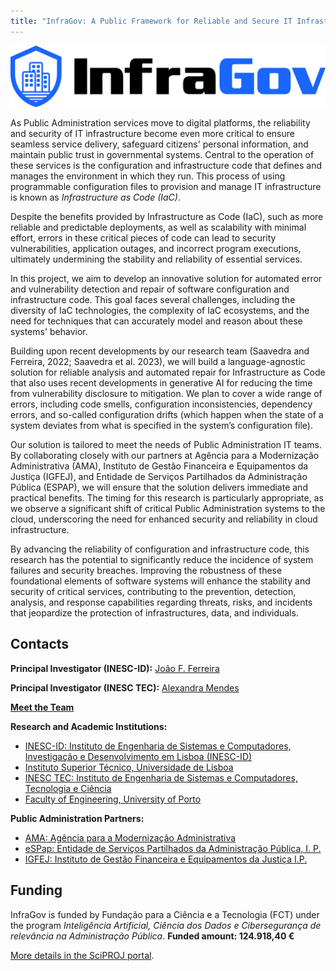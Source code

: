```yaml
---
title: "InfraGov: A Public Framework for Reliable and Secure IT Infrastructure"
---
```


![InfraGov Logo](InfraGov-Logo-300dpi.png)


As Public Administration services move to digital platforms, the reliability and security of IT infrastructure become even more critical to ensure seamless service delivery, safeguard citizens' personal information, and maintain public trust in governmental systems. Central to the operation of these services is the configuration and infrastructure code that defines and manages the environment in which they run. This process of using programmable configuration files to provision and manage IT infrastructure is known as _Infrastructure as Code (IaC)_. 

Despite the benefits provided by Infrastructure as Code (IaC), such as more reliable and predictable deployments, as well as scalability with minimal effort, errors in these critical pieces of code can lead to security vulnerabilities, application outages, and incorrect program executions, ultimately undermining the stability and reliability of essential services. 

In this project, we aim to develop an innovative solution for automated error and vulnerability detection and repair of software configuration and infrastructure code. This goal faces several challenges, including the diversity of IaC technologies, the complexity of IaC ecosystems, and the need for techniques that can accurately model and reason about these systems' behavior. 

Building upon recent developments by our research team (Saavedra and Ferreira, 2022; Saavedra et al. 2023), we will build a language-agnostic solution for reliable analysis and automated repair for Infrastructure as Code that also uses recent developments in generative AI for reducing the time from vulnerability disclosure to mitigation. We plan to cover a wide range of errors, including code smells, configuration inconsistencies, dependency errors, and so-called configuration drifts (which happen when the state of a system deviates from what is specified in the system’s configuration file). 

Our solution is tailored to meet the needs of Public Administration IT teams. By collaborating closely with our partners at Agência para a Modernização Administrativa (AMA), Instituto de Gestão Financeira e Equipamentos da Justiça (IGFEJ), and Entidade de Serviços Partilhados da Administração Pública (ESPAP), we will ensure that the solution delivers immediate and practical benefits. The timing for this research is particularly appropriate, as we observe a significant shift of critical Public Administration systems to the cloud, underscoring the need for enhanced security and reliability in cloud infrastructure. 

By advancing the reliability of configuration and infrastructure code, this research has the potential to significantly reduce the incidence of system failures and security breaches. Improving the robustness of these foundational elements of software systems will enhance the stability and security of critical services, contributing to the prevention, detection, analysis, and response capabilities regarding threats, risks, and incidents that jeopardize the protection of infrastructures, data, and individuals.


## Contacts
**Principal Investigator (INESC-ID):** [João F. Ferreira](https://joaoff.com)

**Principal Investigator (INESC TEC):** [Alexandra Mendes](https://archimendes.com)

[**Meet the Team**](/people)

**Research and Academic Institutions:** 
 - [INESC-ID: Instituto de Engenharia de Sistemas e Computadores, Investigação e Desenvolvimento em Lisboa (INESC-ID)](https://inesc-id.pt)
 - [Instituto Superior Técnico, Universidade de Lisboa](https://tecnico.ulisboa.pt) 
 - [INESC TEC: Instituto de Engenharia de Sistemas e Computadores, Tecnologia e Ciência](https://www.inesctec.pt/en)
 - [Faculty of Engineering, University of Porto](https://www.up.pt/feup/en)

**Public Administration Partners:**
 - [AMA: Agência para a Modernização Administrativa](https://www.ama.gov.pt)
 - [eSPap: Entidade de Serviços Partilhados da Administração Pública, I. P.](https://www.espap.gov.pt/)
 - [IGFEJ: Instituto de Gestão Financeira e Equipamentos da Justiça I.P.](https://igfej.justica.gov.pt/)

## Funding
InfraGov is funded by Fundação para a Ciência e a Tecnologia (FCT) under the program _Inteligência Artificial, Ciência dos Dados e Cibersegurança de relevância na Administração Pública_. 
**Funded amount: 124.918,40 €**

[More details in the SciPROJ portal](https://sciproj.ptcris.pt/en/176751PRJ).
